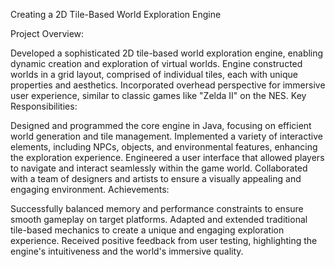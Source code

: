 Creating a 2D Tile-Based World Exploration Engine

Project Overview:

Developed a sophisticated 2D tile-based world exploration engine, enabling dynamic creation and exploration of virtual worlds.
Engine constructed worlds in a grid layout, comprised of individual tiles, each with unique properties and aesthetics.
Incorporated overhead perspective for immersive user experience, similar to classic games like "Zelda II" on the NES.
Key Responsibilities:

Designed and programmed the core engine in Java, focusing on efficient world generation and tile management.
Implemented a variety of interactive elements, including NPCs, objects, and environmental features, enhancing the exploration experience.
Engineered a user interface that allowed players to navigate and interact seamlessly within the game world.
Collaborated with a team of designers and artists to ensure a visually appealing and engaging environment.
Achievements:

Successfully balanced memory and performance constraints to ensure smooth gameplay on target platforms.
Adapted and extended traditional tile-based mechanics to create a unique and engaging exploration experience.
Received positive feedback from user testing, highlighting the engine's intuitiveness and the world's immersive quality.
